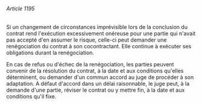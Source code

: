 ###### Article 1195

Si un changement de circonstances imprévisible lors de la conclusion du contrat rend l'exécution excessivement onéreuse pour une partie qui n'avait pas accepté d'en assumer le risque, celle-ci peut demander une renégociation du contrat à son cocontractant. Elle continue à exécuter ses obligations durant la renégociation.

En cas de refus ou d'échec de la renégociation, les parties peuvent convenir de la résolution du contrat, à la date et aux conditions qu'elles déterminent, ou demander d'un commun accord au juge de procéder à son adaptation. A défaut d'accord dans un délai raisonnable, le juge peut, à la demande d'une partie, réviser le contrat ou y mettre fin, à la date et aux conditions qu'il fixe.

